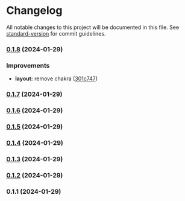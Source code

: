 # Changelog

All notable changes to this project will be documented in this file. See [standard-version](https://github.com/conventional-changelog/standard-version) for commit guidelines.

### [0.1.8](https://github.com/bhuism/nextjstryout2/compare/v0.1.7...v0.1.8) (2024-01-29)


### Improvements

* **layout:** remove chakra ([301c747](https://github.com/bhuism/nextjstryout2/commit/301c747ad6abc4b814eeeb23251ebc9430714740))

### [0.1.7](https://github.com/bhuism/nextjstryout2/compare/v0.1.6...v0.1.7) (2024-01-29)

### [0.1.6](https://github.com/bhuism/nextjstryout2/compare/v0.1.5...v0.1.6) (2024-01-29)

### [0.1.5](https://github.com/bhuism/nextjstryout2/compare/v0.1.4...v0.1.5) (2024-01-29)

### [0.1.4](https://github.com/bhuism/nextjstryout2/compare/v0.1.3...v0.1.4) (2024-01-29)

### [0.1.3](https://github.com/bhuism/nextjstryout2/compare/v0.1.2...v0.1.3) (2024-01-29)

### [0.1.2](https://github.com/bhuism/nextjstryout2/compare/v0.1.1...v0.1.2) (2024-01-29)

### 0.1.1 (2024-01-29)
